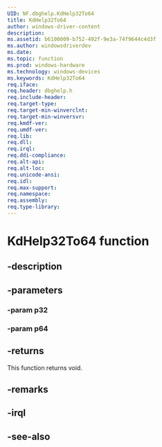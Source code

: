 ```yaml
---
UID: NF.dbghelp.KdHelp32To64
title: KdHelp32To64
author: windows-driver-content
description: 
ms.assetid: b6100009-b752-492f-9e3a-74f9644c4d3f
ms.author: windowsdriverdev
ms.date: 
ms.topic: function
ms.prod: windows-hardware
ms.technology: windows-devices
ms.keywords: KdHelp32To64
req.iface: 
req.header: dbghelp.h
req.include-header:
req.target-type:
req.target-min-winverclnt:
req.target-min-winversvr:
req.kmdf-ver:
req.umdf-ver:
req.lib:
req.dll:
req.irql: 
req.ddi-compliance:
req.alt-api:
req.alt-loc:
req.unicode-ansi:
req.idl:
req.max-support:
req.namespace:
req.assembly:
req.type-library:
---
```



# KdHelp32To64 function


## -description



## -parameters

### -param p32

### -param p64


## -returns

This function returns void.
	

## -remarks


## -irql




## -see-also
